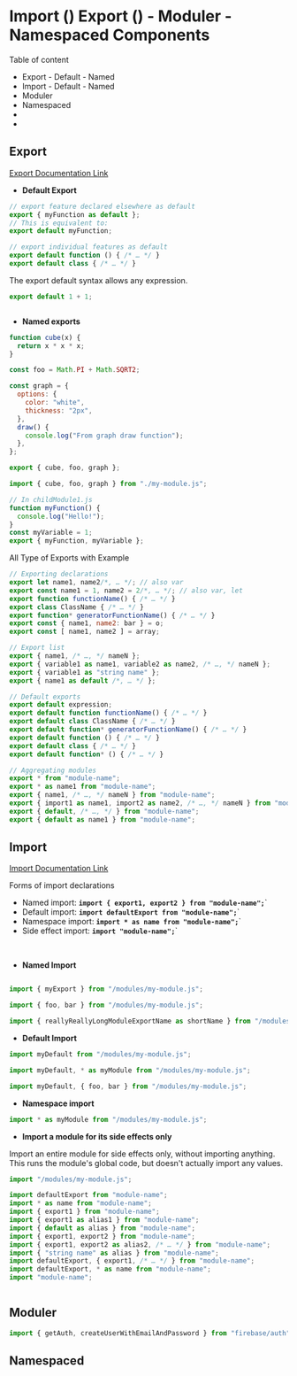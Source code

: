 # Import () Export () - Moduler - Namespaced Components

Table of content

- Export - Default - Named
- Import - Default - Named
- Moduler 
- Namespaced
-
-

## Export

[Export Documentation Link](https://developer.mozilla.org/en-US/docs/Web/JavaScript/Reference/Statements/export)

- **Default Export**

```javascript
// export feature declared elsewhere as default
export { myFunction as default };
// This is equivalent to:
export default myFunction;

// export individual features as default
export default function () { /* … */ }
export default class { /* … */ }
```

The export default syntax allows any expression.

```javascript
export default 1 + 1;
```

```javascript

```

- **Named exports**

```javascript
function cube(x) {
  return x * x * x;
}

const foo = Math.PI + Math.SQRT2;

const graph = {
  options: {
    color: "white",
    thickness: "2px",
  },
  draw() {
    console.log("From graph draw function");
  },
};

export { cube, foo, graph };
```


```javascript
import { cube, foo, graph } from "./my-module.js";
```


```javascript
// In childModule1.js
function myFunction() {
  console.log("Hello!");
}
const myVariable = 1;
export { myFunction, myVariable };
```

All Type of Exports with Example 
```javascript
// Exporting declarations
export let name1, name2/*, … */; // also var
export const name1 = 1, name2 = 2/*, … */; // also var, let
export function functionName() { /* … */ }
export class ClassName { /* … */ }
export function* generatorFunctionName() { /* … */ }
export const { name1, name2: bar } = o;
export const [ name1, name2 ] = array;

// Export list
export { name1, /* …, */ nameN };
export { variable1 as name1, variable2 as name2, /* …, */ nameN };
export { variable1 as "string name" };
export { name1 as default /*, … */ };

// Default exports
export default expression;
export default function functionName() { /* … */ }
export default class ClassName { /* … */ }
export default function* generatorFunctionName() { /* … */ }
export default function () { /* … */ }
export default class { /* … */ }
export default function* () { /* … */ }

// Aggregating modules
export * from "module-name";
export * as name1 from "module-name";
export { name1, /* …, */ nameN } from "module-name";
export { import1 as name1, import2 as name2, /* …, */ nameN } from "module-name";
export { default, /* …, */ } from "module-name";
export { default as name1 } from "module-name";
```


## Import

[Import Documentation Link](https://developer.mozilla.org/en-US/docs/Web/JavaScript/Reference/Statements/import)


Forms of import declarations

- Named import: **`import { export1, export2 } from "module-name";`**`
- Default import: **`import defaultExport from "module-name";`**`
- Namespace import: **`import * as name from "module-name";`**`
- Side effect import: **`import "module-name";`**`


</br>

- **Named Import**

```javascript

import { myExport } from "/modules/my-module.js";

import { foo, bar } from "/modules/my-module.js";

import { reallyReallyLongModuleExportName as shortName } from "/modules/my-module.js";
```


- **Default Import**

```javascript
import myDefault from "/modules/my-module.js";

import myDefault, * as myModule from "/modules/my-module.js";

import myDefault, { foo, bar } from "/modules/my-module.js";
```

- **Namespace import**

```javascript
import * as myModule from "/modules/my-module.js";
```

- **Import a module for its side effects only**

Import an entire module for side effects only, without importing anything. This runs the module's global code, but doesn't actually import any values.

```javascript
import "/modules/my-module.js";
```



```javascript
import defaultExport from "module-name";
import * as name from "module-name";
import { export1 } from "module-name";
import { export1 as alias1 } from "module-name";
import { default as alias } from "module-name";
import { export1, export2 } from "module-name";
import { export1, export2 as alias2, /* … */ } from "module-name";
import { "string name" as alias } from "module-name";
import defaultExport, { export1, /* … */ } from "module-name";
import defaultExport, * as name from "module-name";
import "module-name";
```

```javascript

```



## Moduler 

```javascript
import { getAuth, createUserWithEmailAndPassword } from "firebase/auth";
```


## Namespaced 

```javascript


```


